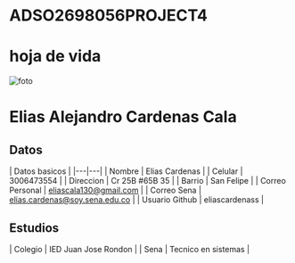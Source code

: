 # ADSO2698056PROJECT4
# hoja de vida
![foto]( file:///C:/Users/HPLAPTOP01/Downloads/IMG_20230210_142710_332.webp)
 
# Elias Alejandro Cardenas Cala

## Datos

| Datos basicos |
|---|---|
| Nombre | Elias Cardenas |
| Celular | 3006473554 |
| Direccion | Cr 25B #65B 35 |
| Barrio | San Felipe |
| Correo Personal | eliascala130@gmail.com |
| Correo Sena | elias.cardenas@soy.sena.edu.co |
| Usuario Github | eliascardenass |
 
## Estudios 

| Colegio | IED Juan Jose Rondon |
| Sena | Tecnico en sistemas | 